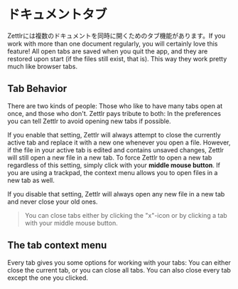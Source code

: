# ドキュメントタブ

Zettlrには複数のドキュメントを同時に開くためのタブ機能があります。If you work with more than one document regularly, you will certainly love this feature! All open tabs are saved when you quit the app, and they are restored upon start (if the files still exist, that is). This way they work pretty much like browser tabs.

## Tab Behavior

There are two kinds of people: Those who like to have many tabs open at once, and those who don't. Zettlr pays tribute to both: In the preferences you can tell Zettlr to avoid opening new tabs if possible.

If you enable that setting, Zettlr will always attempt to close the currently active tab and replace it with a new one whenever you open a file. However, if the file in your active tab is edited and contains unsaved changes, Zettlr will still open a new file in a new tab. To force Zettlr to open a new tab regardless of this setting, simply click with your **middle mouse button**. If you are using a trackpad, the context menu allows you to open files in a new tab as well.

If you disable that setting, Zettlr will always open any new file in a new tab and never close your old ones.

> You can close tabs either by clicking the "x"-icon or by clicking a tab with your middle mouse button.

## The tab context menu

Every tab gives you some options for working with your tabs: You can either close the current tab, or you can close all tabs. You can also close every tab except the one you clicked.
